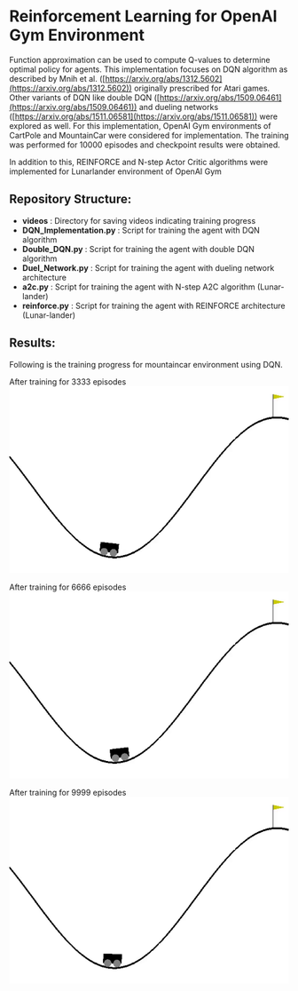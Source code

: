 
# Reinforcement Learning for OpenAI Gym Environment

Function approximation can be used to compute Q-values to determine optimal policy for agents. This implementation focuses on DQN algorithm as described by Mnih et al. ([https://arxiv.org/abs/1312.5602](https://arxiv.org/abs/1312.5602)) originally prescribed for Atari games. Other variants of DQN like double DQN ([https://arxiv.org/abs/1509.06461](https://arxiv.org/abs/1509.06461)) and dueling networks ([https://arxiv.org/abs/1511.06581](https://arxiv.org/abs/1511.06581)) were explored as well.
For this implementation, OpenAI Gym environments of CartPole and MountainCar were considered for implementation. The training was performed for 10000 episodes and checkpoint results were obtained.

In addition to this, REINFORCE and N-step Actor Critic algorithms were implemented for Lunarlander environment of OpenAI Gym

## Repository Structure:
- **videos** : Directory for saving videos indicating training progress
- **DQN_Implementation.py** : Script for training the agent with DQN algorithm
- **Double_DQN.py** : Script for training the agent with double DQN algorithm
- **Duel_Network.py** : Script for training the agent with dueling network architecture
- **a2c.py** : Script for training the agent with N-step A2C algorithm (Lunar-lander)
- **reinforce.py** : Script for training the agent with REINFORCE architecture (Lunar-lander)

## Results:
Following is the training progress for mountaincar environment using DQN.

After training for 3333 episodes
![](https://github.com/kshitij-ingale/Reinforcement-Learning/blob/master/Videos/Mountain%20Car/1.gif)

After training for 6666 episodes
![](https://github.com/kshitij-ingale/Reinforcement-Learning/blob/master/Videos/Mountain%20Car/2.gif)

After training for 9999 episodes
![](https://github.com/kshitij-ingale/Reinforcement-Learning/blob/master/Videos/Mountain%20Car/3.gif)
